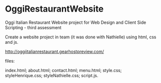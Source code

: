 # OggiRestaurantWebsite
Oggi Italian Restaurant Website project for Web Design and Client Side Scripting - third assessment

Create a website project in team (it was done with Nathielle) using html, css and js.

http://oggiitalianrestaurant.gearhostpreview.com/

files:

index.html; about.html; contact.html; menu.html; style.css; styleHenrique.css; styleNathielle.css; script.js.
